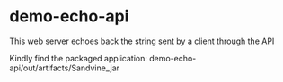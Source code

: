 # demo-echo-api
This web server echoes back the string sent by a client through the API

Kindly find the packaged application: demo-echo-api/out/artifacts/Sandvine_jar
